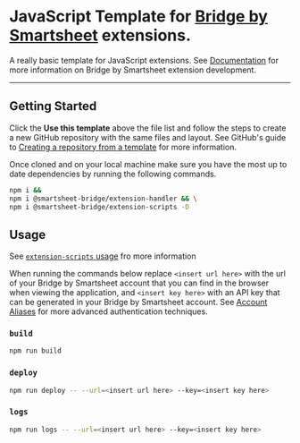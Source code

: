 # JavaScript Template for [Bridge by Smartsheet](https://www.smartsheet.com/platform/bridge) extensions.

A really basic template for JavaScript extensions. See [Documentation](https://smartsheet-bridge.github.io/create-bridge-extension/) for more information on Bridge by Smartsheet extension development.

---

## Getting Started

Click the **Use this template** above the file list and follow the steps to create a new GitHub repository with the same files and layout. See GitHub's guide to [Creating a repository from a template](https://docs.github.com/en/github/creating-cloning-and-archiving-repositories/creating-a-repository-on-github/creating-a-repository-from-a-template#creating-a-repository-from-a-template) for more information.

Once cloned and on your local machine make sure you have the most up to date dependencies by running the following commands.

```bash
npm i &&
npm i @smartsheet-bridge/extension-handler && \
npm i @smartsheet-bridge/extension-scripts -D
```

## Usage

See [`extension-scripts` usage](https://github.com/smartsheet-bridge/create-bridge-extension/tree/beta/packages/bridge-extension-scripts#usage) fro more information

When running the commands below replace `<insert url here>` with the url of your Bridge by Smartsheet account that you can find in the browser when viewing the application, and `<insert key here>` with an API key that can be generated in your Bridge by Smartsheet account. See [Account Aliases](https://github.com/smartsheet-bridge/create-bridge-extension/tree/beta/packages/bridge-extension-scripts#account-aliases) for more advanced authentication techniques. 


### `build`

```bash
npm run build
```

### `deploy`

```bash
npm run deploy -- --url=<insert url here> --key=<insert key here>
```

### `logs`

```bash
npm run logs -- --url=<insert url here> --key=<insert key here>
```

